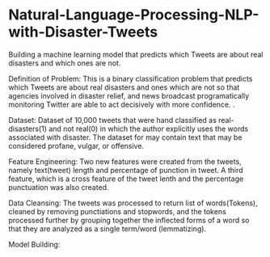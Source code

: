 # Natural-Language-Processing-NLP-with-Disaster-Tweets
Building a machine learning model that predicts which Tweets are about real disasters and which ones are not.



Definition of Problem: This is a binary classification problem that predicts which Tweets are about real disasters and ones which are not so that agencies involved in disaster relief, and news broadcast programatically monitoring Twitter are able to act decisively with more confidence.
.


Dataset: Dataset of 10,000 tweets that were hand classified as real-disasters(1) and not real(0) in which the author explicitly uses the words associated with disaster. The dataset for may contain text that may be considered profane, vulgar, or offensive.



Feature Engineering: Two new features were created from the tweets, namely text(tweet) length and percentage of punction in tweet. A third feature, which is a cross feature of the tweet lenth and the percentage punctuation was also created.



Data Cleansing: The tweets was processed to return list of words(Tokens), cleaned by removing punctiations and stopwords, and the tokens processed further by grouping together the inflected forms of a word so that they are analyzed as a single term/word (lemmatizing).



Model Building:
